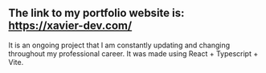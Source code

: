 ## The link to my portfolio website is: https://xavier-dev.com/

It is an ongoing project that I am constantly updating and changing throughout my professional career. It was made using React + Typescript + Vite.
